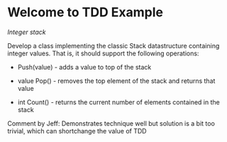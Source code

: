 # Welcome to TDD Example

*Integer stack*

Develop a class implementing the classic Stack datastructure containing integer values. That is, it should support the following operations:

* Push(value) - adds a value to top of the stack

* value Pop() - removes the top element of the stack and returns that value

* int Count() - returns the current number of elements contained in the stack

Comment by Jeff: Demonstrates technique well but solution is a bit too trivial, which can shortchange the value of TDD